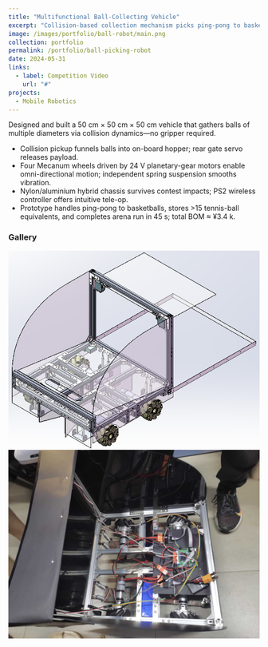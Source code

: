 ```yaml
---
title: "Multifunctional Ball-Collecting Vehicle"
excerpt: "Collision-based collection mechanism picks ping-pong to basketball-size balls; Mecanum drive, 24 V power, and suspension for agile contest performance."
image: /images/portfolio/ball-robot/main.png
collection: portfolio
permalink: /portfolio/ball-picking-robot
date: 2024-05-31
links:
  - label: Competition Video
    url: "#"
projects:
  - Mobile Robotics
---
```


Designed and built a 50 cm × 50 cm × 50 cm vehicle that gathers balls of multiple diameters via collision dynamics—no gripper required.

* Collision pickup funnels balls into on-board hopper; rear gate servo releases payload.
* Four Mecanum wheels driven by 24 V planetary-gear motors enable omni-directional motion; independent spring suspension smooths vibration.
* Nylon/aluminium hybrid chassis survives contest impacts; PS2 wireless controller offers intuitive tele-op.
* Prototype handles ping-pong to basketballs, stores >15 tennis-ball equivalents, and completes arena run in 45 s; total BOM ≈ ¥3.4 k. 

### Gallery

![Design](/images/portfolio/ball-robot/12.png)
![Suspension](/images/portfolio/ball-robot/14.jpg) 
